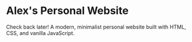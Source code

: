 # Alex's Personal Website
Check back later!
A modern, minimalist personal website built with HTML, CSS, and vanilla JavaScript.
